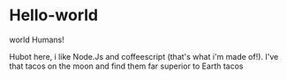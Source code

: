 # Hello-world
world 
Humans!

Hubot here, i like Node.Js and coffeescript (that's what i'm made of!).
I've that tacos on the moon and find them far superior to Earth tacos
